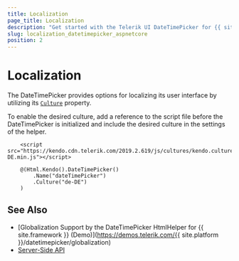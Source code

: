 ```yaml
---
title: Localization
page_title: Localization
description: "Get started with the Telerik UI DateTimePicker for {{ site.framework }} and translate its messages for different culture locales."
slug: localization_datetimepicker_aspnetcore
position: 2
---
```


# Localization

The DateTimePicker provides options for localizing its user interface by utilizing its [`Culture`](/api//Kendo.Mvc.UI.Fluent/DateTimePickerBuilder#culturesystemstring) property.

To enable the desired culture, add a reference to the script file before the DateTimePicker is initialized and include the desired culture in the settings of the helper.

```
    <script src="https://kendo.cdn.telerik.com/2019.2.619/js/cultures/kendo.culture.de-DE.min.js"></script>

    @(Html.Kendo().DateTimePicker()
        .Name("dateTimePicker")
        .Culture("de-DE")
    )
```

## See Also

* [Globalization Support by the DateTimePicker HtmlHelper for {{ site.framework }} (Demo)](https://demos.telerik.com/{{ site.platform }}/datetimepicker/globalization)
* [Server-Side API](/api/datetimepicker)

